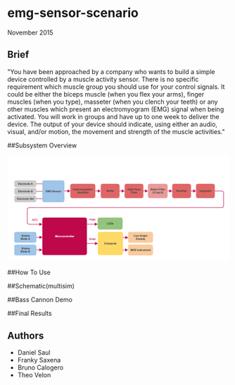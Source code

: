 # emg-sensor-scenario
November 2015

## Brief
"You have been approached by a company who wants to build a simple device controlled by a muscle activity sensor. There is no specific requirement which muscle group you should use for your control signals. It could be either the biceps muscle (when you flex your arms), finger muscles (when you type), masseter (when you clench your teeth) or any other muscles which present an electromyogram (EMG) signal when being activated. You will work in groups and have up to one week to deliver the device. The output of your device should indicate, using either an audio, visual, and/or motion, the movement and strength of the muscle activities."

##Subsystem Overview 

![alt text](Images/SystemDiagram.png "Overall System Diagram")

##How To Use

##Schematic(multisim)

##Bass Cannon Demo

##Final Results

## Authors
- Daniel Saul
- Franky Saxena
- Bruno Calogero
- Theo Velon
